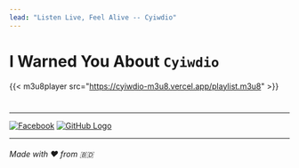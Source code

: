 ```yaml
---
lead: "Listen Live, Feel Alive -- Cyiwdio"
---
```



# I Warned You About `Cyiwdio`






{{< m3u8player src="https://cyiwdio-m3u8.vercel.app/playlist.m3u8" >}}

#
#
___
[![Facebook](https://img.icons8.com/?size=64&id=118562&format=png&color=000000)](https://www.facebook.com/creepycat.py) 
[![GitHub Logo](https://img.icons8.com/?size=64&id=118557&format=png&color=000000)](https://github.com/Cyniez)
___
###### Made with ❤️ from 🇧🇩